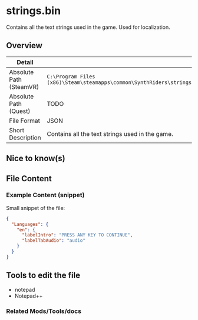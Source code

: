 # strings.bin

Contains all the text strings used in the game. Used for localization.

## Overview

| Detail                  |                                                                         |
|-------------------------|-------------------------------------------------------------------------|
| Absolute Path (SteamVR) | `C:\Program Files (x86)\Steam\steamapps\common\SynthRiders\strings.bin` |
| Absolute Path (Quest)   | TODO                                                                    |
| File Format             | JSON                                                                    |
| Short Description       | Contains all the text strings used in the game.                         |

## Nice to know(s)

## File Content

### Example Content (snippet)

Small snippet of the file:

````json
{
  "Languages": {
    "en": {
      "labelIntro": "PRESS ANY KEY TO CONTINUE",
      "labelTabAudio": "audio"
    }
  }
}
````

## Tools to edit the file

- notepad
- Notepad++

### Related Mods/Tools/docs

